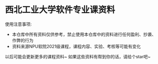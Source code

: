 # 西北工业大学软件专业课资料

使用注意事项:
- 本仓库中所有资料仅供参考，禁止使用本仓库中的资料进行任何盈利、抄袭、作弊的行为
- 资料来源NPU软院2021级课程，课程内容、实验、考核等可能有变化

以后可能会更新更多的课程资料~
如果这些资料有帮到你的话，请给个star吧~
